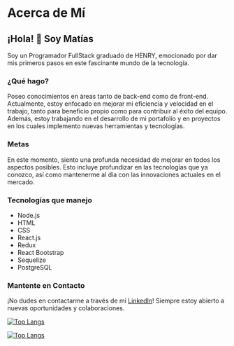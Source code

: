 # Acerca de Mí
## ¡Hola! 👋 Soy Matías

Soy un Programador FullStack graduado de HENRY, emocionado por dar mis primeros pasos en este fascinante mundo de la tecnología.

### ¿Qué hago?
Poseo conocimientos en áreas tanto de back-end como de front-end. Actualmente, estoy enfocado en mejorar mi eficiencia y velocidad en el trabajo, tanto para beneficio propio como para contribuir al éxito del equipo. Además, estoy trabajando en el desarrollo de mi portafolio y en proyectos en los cuales implemento nuevas herramientas y tecnologías.

### Metas
En este momento, siento una profunda necesidad de mejorar en todos los aspectos posibles. Esto incluye profundizar en las tecnologías que ya conozco, así como mantenerme al día con las innovaciones actuales en el mercado.

### Tecnologías que manejo
- Node.js
- HTML
- CSS
- React.js
- Redux
- React Bootstrap
- Sequelize
- PostgreSQL

### Mantente en Contacto
¡No dudes en contactarme a través de mi [LinkedIn](https://www.linkedin.com/in/matias-nicolas-lanza-091955244/)! Siempre estoy abierto a nuevas oportunidades y colaboraciones.



[![Top Langs](https://github-readme-stats.vercel.app/api?username=matiaslanza99&showicons=true&theme=algolia&include_all_commits=true&count_private=true)](https://github.com/matiaslanza99)

[![Top Langs](https://github-readme-stats.vercel.app/api/top-langs/?username=matiaslanza99&layout=compact)](https://github.com/matiaslanza99)
